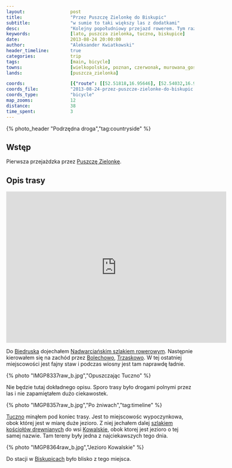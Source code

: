 ```yaml
---
layout:                 post
title:                  "Przez Puszczę Zielonkę do Biskupic"
subtitle:               "w sumie to taki większy las z dodatkami"
desc:                   "Kolejny popołudniowy przejazd rowerem. Tym razem chciałem przejechać przez Puszczę Zielonkę."
keywords:               [lato, puszcza zielonka, tuczno, biskupice]
date:                   2013-08-24 20:00:00
author:                 "Aleksander Kwiatkowski"
header_timeline:        true
categories:             trip
tags:                   [main, bicycle]
towns:                  [wielkopolskie, poznan, czerwonak, murowana_goslina, pobiedziska]
lands:                  [puszcza_zielonka]

coords:                 [{"route": [[52.51818,16.95646], [52.54032,16.95448], [52.54178,16.97835], [52.54450,16.99174], [52.53113,17.02212], [52.53526,17.05070], [52.52810,17.07182], [52.51572,17.13662], [52.49775,17.16065], [52.48490,17.15447], [52.47679,17.18606], [52.46712,17.17043]], "type": "bicycle"}, {"route": [[52.46707,17.17028], [52.41381,16.95673], [52.41381,16.91639], [52.40271,16.91210]], "type": "train"}]
coords_file:            "2013-08-24-przez-puszcze-zielonke-do-biskupic.json"
coords_type:            "bicycle"
map_zooms:              12
distance:               38
time_spent:             3
---
```


[wiki-szlak-kosc]:       https://pl.wikipedia.org/wiki/Szlak_ko%C5%9Bcio%C5%82%C3%B3w_drewnianych_wok%C3%B3%C5%82_Puszczy_Zielonka
[wiki-biedrusko]:        https://pl.wikipedia.org/wiki/Biedrusko
[wiki-nadwarcianski]:    https://pl.wikipedia.org/wiki/Nadwarcia%C5%84ski_Szlak_Rowerowy
[wiki-bolechowo]:        https://pl.wikipedia.org/wiki/Bolechowo_(wojew%C3%B3dztwo_wielkopolskie)
[wiki-trzaskowo]:        https://pl.wikipedia.org/wiki/Trzaskowo
[wiki-tuczno]:           https://pl.wikipedia.org/wiki/Tuczno_(wojew%C3%B3dztwo_wielkopolskie)
[wiki-kowalskie]:        https://pl.wikipedia.org/wiki/Kowalskie_(wojew%C3%B3dztwo_wielkopolskie)
[wiki-biskupice]:        https://pl.wikipedia.org/wiki/Biskupice_(powiat_pozna%C5%84ski)
[wiki-puszcza-zielonka]: https://pl.wikipedia.org/wiki/Park_Krajobrazowy_Puszcza_Zielonka

{% photo_header "Podrzędna droga","tag:countryside" %}

Wstęp
-----

Pierwsza przejażdzka przez [Puszczę Zielonkę][wiki-puszcza-zielonka].


Opis trasy
----------

<iframe height='405' width='590' frameborder='0' allowtransparency='true' scrolling='no' src='https://www.strava.com/activities/137188530/embed/0bf41ac8fb78d5ac54ad4bd8ecc927a6c1446868'></iframe>

Do [Biedruska][wiki-biedrusko] dojechałem [Nadwarciańskim szlakiem rowerowym][wiki-nadwarcianski].
Następnie kierowałem się na zachód
przez [Bolechowo][wiki-bolechowo], [Trzaskowo][wiki-trzaskowo]. W tej ostatniej miejscowości
jest fajny staw i podczas wiosny jest tam naprawdę ładnie.

{% photo "IMGP8337raw_b.jpg","Opuszczając Tuczno" %}

Nie będzie tutaj dokładnego opisu. Sporo trasy było drogami polnymi przez las i
nie zapamiętałem dużo ciekawostek.

{% photo "IMGP8357raw_b.jpg","Po żniwach","tag:timeline" %}

[Tuczno][wiki-tuczno] minąłem pod koniec trasy. Jest to miejscowośc wypoczynkowa, obok
której jest w miarę duże jezioro. Z niej jechałem dalej
[szlakiem kościołów drewnianych][wiki-szlak-kosc] do wsi [Kowalskie][wiki-kowalskie],
obok ktorej jest jezioro o tej samej nazwie. Tam tereny były
jedna z najciekawszych tego dnia.

{% photo "IMGP8364raw_b.jpg","Jezioro Kowalskie" %}

Do stacji w [Biskupicach][wiki-biskupice] było blisko z tego miejsca.
